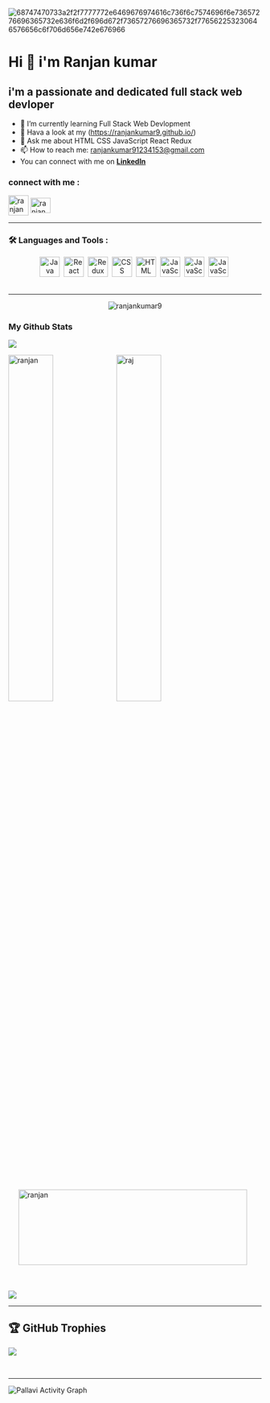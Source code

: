   ![68747470733a2f2f7777772e6469676974616c736f6c7574696f6e73657276696365732e636f6d2f696d672f73657276696365732f776562253230646576656c6f706d656e742e676966](https://user-images.githubusercontent.com/107936455/203690603-726e50ce-2cf6-4b62-82ee-d51ed9100f05.gif)

  # Hi 👋 i'm Ranjan kumar 
   
 
   
   ## i'm a passionate and dedicated full stack web devloper
   
- 🌱 I’m currently learning Full Stack Web Devlopment             
- 🤔 Hava a look at my (https://ranjankumar9.github.io/)
- 💬 Ask me about HTML CSS JavaScript React Redux
- 📫 How to reach me: ranjankumar91234153@gmail.com
- You can connect with me on [**LinkedIn**](https://www.linkedin.com/in/ranjan-kumar-a8590a237/)


### connect with me :
<a href="https://github.com/ranjankumar9"><img align="center" src="https://i.pinimg.com/736x/b1/5e/ed/b15eedbdafbbdbca3249e3942f4faf3b.jpg" alt = "ranjan" height="40" width="40" /></a>
<a href="https://www.linkedin.com/in/ranjan-kumar-a8590a237/"><img align="center" src="https://cdn-icons-png.flaticon.com/512/174/174857.png" alt="ranjan" height="30" width="40" /></a>
<br/>
<hr/>

### :hammer_and_wrench: Languages and Tools :

<div align="center">
  <img src="https://www.brcline.com/wp-content/uploads/2016/01/bootstrap-logo-300x240.png" title="BootStrap" alt="Java" width="40" height="40"/>&nbsp;
  <img src="https://ionicframework.com/docs/icons/logo-react-icon.png" title="React" alt="React" width="40" height="40"/>&nbsp;
<!--   <img src="https://github.com/devicons/devicon/blob/master/icons/spring/spring-original-wordmark.svg" title="Spring" alt="Spring" width="40" height="40"/>&nbsp; -->
<!--   <img src="https://github.com/devicons/devicon/blob/master/icons/materialui/materialui-original.svg" title="Material UI" alt="Material UI" width="40" /height="40"/>&nbsp; -->
  <img src="https://repository-images.githubusercontent.com/347723622/92065800-865a-11eb-9626-dff3cb7fef55" title="Redux" alt="Redux " width="40" height="40"/>&nbsp;
  <img src="https://cdn.icon-icons.com/icons2/2415/PNG/512/css_plain_logo_icon_146573.png"  title="CSS3" alt="CSS" width="40" height="40"/>&nbsp;
  <img src="https://cdn.pixabay.com/photo/2017/08/05/11/16/logo-2582748_960_720.png" title="HTML5" alt="HTML" width="40" height="40"/>&nbsp;
  <img src="https://i0.wp.com/www.itseller.cl/wp-content/uploads/2015/05/javascript-logo-png.png?fit=500%2C430&ssl=1" title="JavaScript" alt="JavaScript" width="40" height="40"/>&nbsp;
<img src="https://pbs.twimg.com/profile_images/1452637606559326217/GFz_P-5e_400x400.png" title="JavaScript" alt="JavaScript" width="40" height="40"/>&nbsp;
  <img src="https://w7.pngwing.com/pngs/1006/374/png-transparent-web-development-node-js-socket-io-javascript-network-socket-modernization-miscellaneous-logo-web-application.png" title="JavaScript" alt="JavaScript" width="40" height="40"/>&nbsp;
  
</div>
<br/>
<hr/>

<p align="center"> <img src="https://komarev.com/ghpvc/?username=ranjankumar9&label=Profile%20views&color=0e75b6&style=flat" alt="ranjankumar9" /> </p>

### My Github Stats
<img src="http://github-profile-summary-cards.vercel.app/api/cards/profile-details?username=ranjankumar9&theme=github">
<p><img align="left" width="42%" src="https://github-readme-stats.vercel.app/api/top-langs/?username=ranjankumar9&theme=react&hide_border=false&include_all_commits=true&count_private=false&layout=compact" alt="ranjan" /></p> 
<p><img align="left" width="42%" src="https://github-readme-stats.vercel.app/api?username=ranjankumar9&theme=react&hide_border=false&include_all_commits=true&count_private=false"alt="raj" /></p>
<p><img align="center" width="95%" height="150px" margin="auto" style="padding:20px" src="https://github-readme-streak-stats.herokuapp.com/?user=ranjankumar9&theme=react&hide_border=false" alt="ranjan" /></p> <br>
<img align="center" src="https://github-profile-summary-cards.vercel.app/api/cards/productive-time?username=ranjankumar9&theme=github&utcOffset=8" width:"100%">

<br/>
<hr/>

## 🏆 GitHub Trophies
![](https://github-profile-trophy.vercel.app/?username=ranjankumar9&theme=flat&no-frame=false&no-bg=false&margin-w=4 )

<br/>
<hr/>


<p><img alt="Pallavi Activity Graph" src="https://github-readme-activity-graph.cyclic.app/graph?username=ranjankumar9&theme=github&hide_border=true" /></p>



